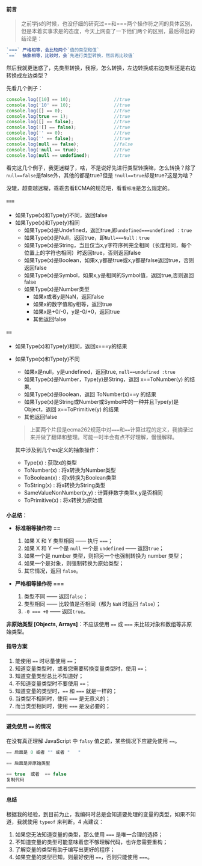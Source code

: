 #### 前言

> 之前学js的时候，也没仔细的研究过==和===两个操作符之间的具体区别，但是本着实事求是的态度，今天上网查了一下他们两个的区别，最后得出的结论是：

```js
`===` 严格相等，会比较两个`值的类型和值`
`==`  抽象相等，比较时，会`先进行类型转换，然后再比较值`
```

然后我就更迷惑了，先类型转换，我擦，怎么转换，左边转换成右边类型还是右边转换成左边类型？



先看几个例子：

```js
console.log([10] == 10);                //true
console.log('10' == 10);                //true
console.log([] == 0);                   //true
console.log(true == 1);                 //true
console.log([] == false);               //true
console.log(![] == false);              //true
console.log('' == 0);                   //true
console.log('' == false);               //true
console.log(null == false);             //false
console.log(!null == true);             //true
console.log(null == undefined);         //true
```

看完这几个例子，我更迷糊了，啥，不是说好先进行类型转换嘛，怎么转换？除了 `null==false`是false外，其他的都是true?但是 `!null==true`却是true?这是为啥？

没辙，越查越迷糊，乖乖去看ECMA的规范吧，看看`标准`是怎么规定的。

#### `===`

- 如果Type(x)和Type(y)不同，返回false
- 如果Type(x)和Type(y)相同
  - 如果Type(x)是Undefined，返回true,即`undefined===undefined ：true`
  - 如果Type(x)是Null，返回true，即`Null===Null：true`
  - 如果Type(x)是String，当且仅当x,y字符序列完全相同（长度相同，每个位置上的字符也相同）时返回true，否则返回false
  - 如果Type(x)是Boolean，如果x,y都是true或x,y都是false返回true，否则返回false
  - 如果Type(x)是Symbol，如果x,y是相同的Symbol值，返回true,否则返回false
  - 如果Type(x)是Number类型
    - 如果x或者y是NaN，返回false
    - 如果x的数字值和y相等，返回true
    - 如果x是+0/-0，y是-0/+0，返回true
    - 其他返回false

#### `==`

- 如果Type(x)和Type(y)相同，返回x===y的结果

- 如果Type(x)和Type(y)不同

  - 如果x是null，y是undefined，返回true, `null==undefined :true`
  - 如果Type(x)是Number，Type(y)是String，返回 x==ToNumber(y) 的结果,
  - 如果Type(x)是Boolean，返回 ToNumber(x)==y 的结果
  - 如果Type(x)是String或Number或Symbol中的一种并且Type(y)是Object，返回 x==ToPrimitive(y) 的结果
  - 其他返回false

  

  > 上面两个片段是ecma262规范中对`===`和`==`计算过程的定义，我摘录过来并做了翻译和整理。可能一时半会有点不好理解，慢慢解释。

  其中涉及到几个es定义的抽象操作：

  - Type(x) : 获取x的类型
  - ToNumber(x) : 将x转换为Number类型
  - ToBoolean(x) : 将x转换为Boolean类型
  - ToString(x) : 将x转换为String类型
  - SameValueNonNumber(x,y) : 计算非数字类型x,y是否相同
  - ToPrimitive(x) : 将x转换为原始值

  #### 

**小总结**：

- **标准相等操作符 ==**
  1. 如果 X 和 Y 类型相同 —— 执行 `===`；
  2. 如果 X 和 Y 一个是 `null` 一个是 `undefined` —— 返回`true`；
  3. 如果一个是 number 类型，则把另一个也强制转换为 number 类型；
  4. 如果一个是对象，则强制转换为原始类型；
  5. 其它情况，返回 `false`。

- **严格相等操作符 ===**
  1. 类型不同 —— 返回`false`；
  2. 类型相同 —— 比较值是否相同（都为 `NaN` 时返回 `false`）；
  3. `-0 === +0` —— 返回`true`。

**非原始类型 [Objects, Arrays]**：不应该使用 `==` 或 `===` 来比较对象和数组等非原始类型。

#### 指导方案

1. 能使用 `==` 时尽量使用 `==`；
2. 知道变量类型时，或者您需要转换变量类型时，使用 `==`；
3. 知道变量类型总比不知道好；
4. 不知道变量类型时不要使用 `==`；
5. 知道变量的类型时，`==` 和 `===` 就是一样的；
6. 当类型不相同时，使用 `===` 是无意义的；
7. 而当类型相同时，使用 `===` 是没必要的；

------

#### 避免使用 `==` 的情况

在没有真正理解 JavaScript 中 `falsy` 值之前，某些情况下应避免使用 `==`。

```js
== 后面是 0 或者 "" 或者 "   "

== 后面是非原始类型

== true  或者  == false
复制代码
```

------

#### 总结

根据我的经验，到目前为止，我编码时总是会知道要处理的变量的类型，如果不知道，我就使用 `typeof` 来判断。4 点建议：

1. 如果您无法知道变量的类型，那么使用 `===` 是唯一合理的选择；
2. 不知道变量的类型可能意味着您不够理解代码，也许您需要重构；
3. 了解变量的类型有助于编写出更好的程序；
4. 如果变量的类型已知，则最好使用 `==`，否则只能使用 `===`。

